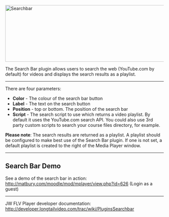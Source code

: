 

<p><img src='http://matbury.com/tutorials/mplayer-docs/mplayer_searchbar.gif' alt='Searchbar' width='863' height='180' /></p>

The Search Bar plugin allows users to search the web (YouTube.com by default) for videos and displays the search results as a playlist.


---


There are four parameters:

  * **Color** - The colour of the search bar button
  * **Label** - The text on the search button
  * **Position** - top or bottom. The position of the search bar
  * **Script** - The search script to use which returns a video playlist. By default it uses the YouTube.com search API. You could also use 3rd party custom scripts to search your course files directory, for example.

**Please note**: The search results are returned as a playlist. A playlist should be configured to make best use of the Search Bar plugin. If one is not set, a default playlist is created to the right of the Media Player window.


---


## Search Bar Demo ##

See a demo of the search bar in action: http://matbury.com/moodle/mod/mplayer/view.php?id=626 (Login as a guest)


---


JW FLV Player developer documentation: http://developer.longtailvideo.com/trac/wiki/PluginsSearchbar